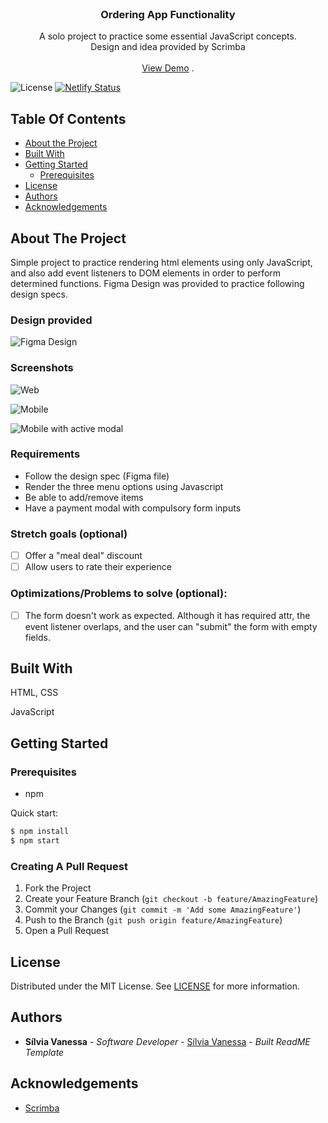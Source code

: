 

<br/>
<p align="center">
  <h3 align="center">Ordering App Functionality</h3>

  <p align="center">
    A solo project to practice some essential JavaScript concepts.<br/>
Design and idea provided by Scrimba
    <br/>
    <br/>
    <a href="https://ordering-func.netlify.app/">View Demo</a>
    .
  </p>
</p>

![License](https://img.shields.io/github/license/Nessvah/ordering_funcionality) 
[![Netlify Status](https://api.netlify.com/api/v1/badges/d939b58a-8e77-48eb-b3ed-e0d5bfeb6295/deploy-status)](https://app.netlify.com/sites/ordering-func/deploys)

## Table Of Contents

* [About the Project](#about-the-project)
* [Built With](#built-with)
* [Getting Started](#getting-started)
  * [Prerequisites](#prerequisites)
* [License](#license)
* [Authors](#authors)
* [Acknowledgements](#acknowledgements)

## About The Project

Simple project to practice rendering html elements using only JavaScript, and also add event listeners to DOM elements in order to perform determined
functions. 
Figma Design was provided to practice following design specs.


### Design provided

![Figma Design](./Images/figma_design.png)

### Screenshots

![Web](Images/web.png)

![Mobile](Images/mobile.png)

![Mobile with active modal](Images/mobile2.png)



### Requirements

- Follow the design spec (Figma file)
- Render the three menu options using Javascript
- Be able to add/remove items
- Have a payment modal with compulsory form inputs

### Stretch goals (optional)

- [ ] Offer a "meal deal" discount
- [ ] Allow users to rate their experience

### Optimizations/Problems to solve (optional):
- [ ] The form doesn't work as expected. Although it has required attr, the event listener overlaps, and the user can "submit" the form with empty fields.

## Built With

HTML, CSS

JavaScript

## Getting Started

### Prerequisites

* npm

Quick start:

```sh
$ npm install
$ npm start
```

### Creating A Pull Request

1. Fork the Project
2. Create your Feature Branch (`git checkout -b feature/AmazingFeature`)
3. Commit your Changes (`git commit -m 'Add some AmazingFeature'`)
4. Push to the Branch (`git push origin feature/AmazingFeature`)
5. Open a Pull Request

## License

Distributed under the MIT License. See [LICENSE](https://github.com/Nessvah/ordering_funcionality/blob/main/LICENSE.md) for more information.

## Authors

* **Sílvia Vanessa** - *Software Developer* - [Sílvia Vanessa](https://github.com/Nessvah) - *Built ReadME Template*

## Acknowledgements

* [Scrimba](https://scrimba.com/)
